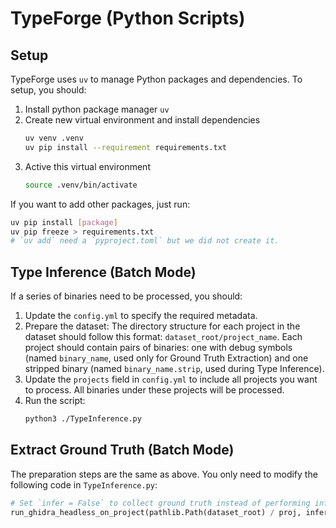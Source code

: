 # TypeForge (Python Scripts)

## Setup
TypeForge uses `uv` to manage Python packages and dependencies. To setup, you should:
1. Install python package manager `uv`
2. Create new virtual environment and install dependencies
    ```bash
    uv venv .venv
    uv pip install --requirement requirements.txt    
    ```
3. Active this virtual environment
    ```bash
    source .venv/bin/activate
    ```

If you want to add other packages, just run:
```bash
uv pip install [package]
uv pip freeze > requirements.txt
# `uv add` need a `pyproject.toml` but we did not create it.
```

## Type Inference (Batch Mode)
If a series of binaries need to be processed, you should:
1. Update the `config.yml` to specify the required metadata.
2. Prepare the dataset:
   The directory structure for each project in the dataset should follow this format: `dataset_root/project_name`. Each project should contain pairs of binaries: one with debug symbols (named `binary_name`, used only for Ground Truth Extraction) and one stripped binary (named `binary_name.strip`, used during Type Inference).
3. Update the `projects` field in `config.yml` to include all projects you want to process. All binaries under these projects will be processed.
4. Run the script:
   ```bash
   python3 ./TypeInference.py
   ```

## Extract Ground Truth (Batch Mode)
The preparation steps are the same as above. You only need to modify the following code in `TypeInference.py`:
```python
# Set `infer = False` to collect ground truth instead of performing inference
run_ghidra_headless_on_project(pathlib.Path(dataset_root) / proj, infer = False)
```